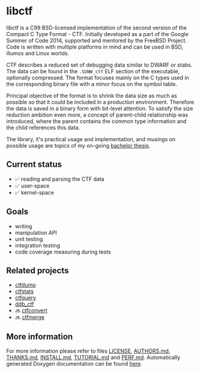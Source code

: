 libctf
======

libctf is a C99 BSD-licensed implementation of the second version of the 
Compact C Type Format - CTF.  Initially developed as a part of the Google
Summer of Code 2014, supported and mentored by the FreeBSD Project. Code is
written with multiple platforms in mind and can be used in BSD, illumos and
Linux worlds.

CTF describes a reduced set of debugging data similar to DWARF or stabs. The
data can be found in the `.SUNW_ctf` ELF section of the executable, optionally
compressed. The format focuses mainly on the C types used in the corresponding
binary file with a minor focus on the symbol table. 

Principal objective of the format is to shrink the data size as much as
possible so that it could be included in a production environment. Therefore
the data is saved in a binary form with bit-level attention. To satisfy the
size reduction ambition even more, a concept of parent-child relationship was
introduced, where the parent contains the common type information and the child
references this data.

The library, it's practical usage and implementation, and musings on possible
usage are topics of my on-going [bachelor thesis](https://github.com/lovasko/bc_thesis).

Current status
--------------
 * :white_check_mark: reading and parsing the CTF data
 * :white_check_mark: user-space
 * :white_check_mark: kernel-space

Goals
-----
 * writing
 * manipulation API
 * unit testing
 * integration testing
 * code coverage measuring during tests

Related projects
----------------
 * [ctfdump](https://github.com/lovasko/ctfdump)
 * [ctfstats](https://github.com/lovasko/ctfstats)
 * [ctfquery](https://github.com/lovasko/ctfquery)
 * [ddb_ctf](https://github.com/lovasko/ddb_ctf)
 * :soon: [ctfconvert](https://github.com/lovasko/ctfconvert)
 * :soon: [ctfmerge](https://github.com/lovasko/ctfmerge)


More information
----------------
For more information please refer to files [LICENSE](LICENSE),
[AUTHORS.md](AUTHORS.md), [THANKS.md](THANKS.md), [INSTALL.md](INSTALL.md), 
[TUTORIAL.md](TUTORIAL.md) and [PERF.md](PERF.md).
Automatically generated Doxygen documentation can be found [here](doc/doxygen).

